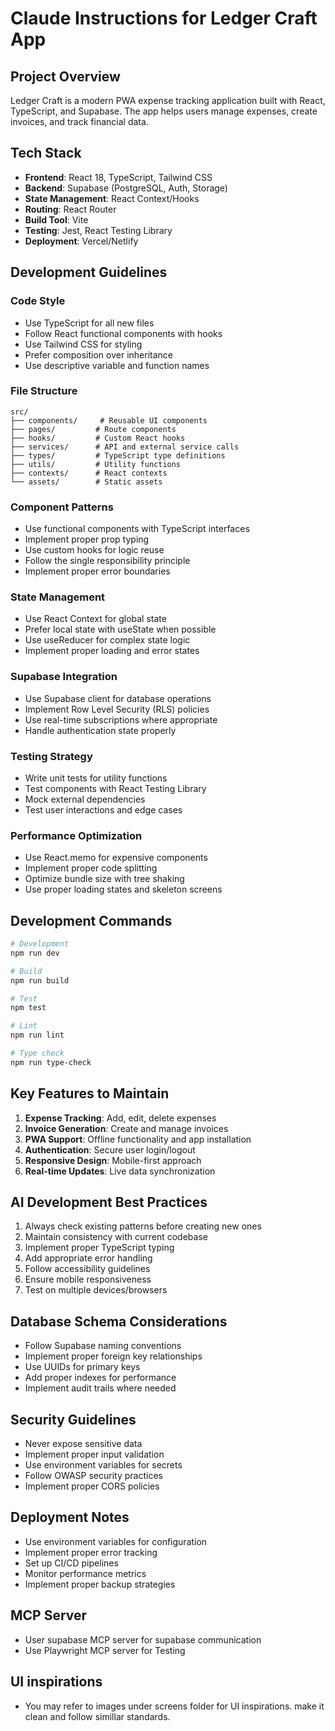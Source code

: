 # Claude Instructions for Ledger Craft App

## Project Overview
Ledger Craft is a modern PWA expense tracking application built with React, TypeScript, and Supabase. The app helps users manage expenses, create invoices, and track financial data.

## Tech Stack
- **Frontend**: React 18, TypeScript, Tailwind CSS
- **Backend**: Supabase (PostgreSQL, Auth, Storage)
- **State Management**: React Context/Hooks
- **Routing**: React Router
- **Build Tool**: Vite
- **Testing**: Jest, React Testing Library
- **Deployment**: Vercel/Netlify

## Development Guidelines

### Code Style
- Use TypeScript for all new files
- Follow React functional components with hooks
- Use Tailwind CSS for styling
- Prefer composition over inheritance
- Use descriptive variable and function names

### File Structure
```
src/
├── components/     # Reusable UI components
├── pages/         # Route components
├── hooks/         # Custom React hooks
├── services/      # API and external service calls
├── types/         # TypeScript type definitions
├── utils/         # Utility functions
├── contexts/      # React contexts
└── assets/        # Static assets
```

### Component Patterns
- Use functional components with TypeScript interfaces
- Implement proper prop typing
- Use custom hooks for logic reuse
- Follow the single responsibility principle
- Implement proper error boundaries

### State Management
- Use React Context for global state
- Prefer local state with useState when possible
- Use useReducer for complex state logic
- Implement proper loading and error states

### Supabase Integration
- Use Supabase client for database operations
- Implement Row Level Security (RLS) policies
- Use real-time subscriptions where appropriate
- Handle authentication state properly

### Testing Strategy
- Write unit tests for utility functions
- Test components with React Testing Library
- Mock external dependencies
- Test user interactions and edge cases

### Performance Optimization
- Use React.memo for expensive components
- Implement proper code splitting
- Optimize bundle size with tree shaking
- Use proper loading states and skeleton screens

## Development Commands
```bash
# Development
npm run dev

# Build
npm run build

# Test
npm test

# Lint
npm run lint

# Type check
npm run type-check
```

## Key Features to Maintain
1. **Expense Tracking**: Add, edit, delete expenses
2. **Invoice Generation**: Create and manage invoices
3. **PWA Support**: Offline functionality and app installation
4. **Authentication**: Secure user login/logout
5. **Responsive Design**: Mobile-first approach
6. **Real-time Updates**: Live data synchronization

## AI Development Best Practices
1. Always check existing patterns before creating new ones
2. Maintain consistency with current codebase
3. Implement proper TypeScript typing
4. Add appropriate error handling
5. Follow accessibility guidelines
6. Ensure mobile responsiveness
7. Test on multiple devices/browsers

## Database Schema Considerations
- Follow Supabase naming conventions
- Implement proper foreign key relationships
- Use UUIDs for primary keys
- Add proper indexes for performance
- Implement audit trails where needed

## Security Guidelines
- Never expose sensitive data
- Implement proper input validation
- Use environment variables for secrets
- Follow OWASP security practices
- Implement proper CORS policies

## Deployment Notes
- Use environment variables for configuration
- Implement proper error tracking
- Set up CI/CD pipelines
- Monitor performance metrics
- Implement proper backup strategies

## MCP Server
- User supabase MCP server for supabase communication
- Use Playwright MCP server for Testing

## UI inspirations
 - You may refer to images under screens folder for UI inspirations. make it clean and follow simillar standards. 